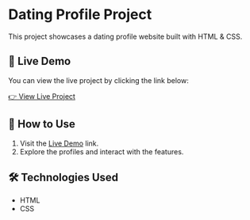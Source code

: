 # Dating Profile Project

This project showcases a dating profile website built with HTML & CSS.

## 🚀 Live Demo

You can view the live project by clicking the link below:

[👉 View Live Project](https://manabika-15.github.io/Dating-Profile-Project/)

## 📜 How to Use

1. Visit the [Live Demo](https://manabika-15.github.io/Dating-Profile-Project/) link.  
2. Explore the profiles and interact with the features.

## 🛠️ Technologies Used

- HTML  
- CSS  
 
